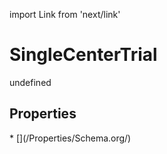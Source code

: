 import Link from 'next/link'
# SingleCenterTrial

undefined

## Properties

<Grid>
* [](/Properties/Schema.org/)

</Grid>

